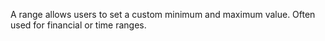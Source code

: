 A range allows users to set a custom minimum and maximum value. Often used for financial or time ranges.
